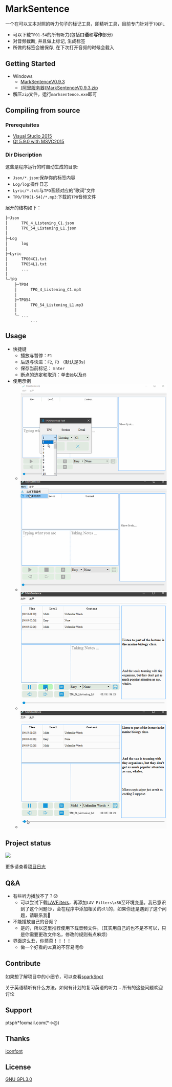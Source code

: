 # MarkSentence 
一个在可以文本对照的听力句子的标记工具，即精听工具，目前专门针对于`TOEFL`

- 可以下载`TPO1-54`的所有听力(包括**口语**和**写作**部分)
- 对音频截断, 并且做上标记, 生成标签
- 所做的标签会被保存, 在下次打开音频的时候会载入

## Getting Started 
- Windows
	- [MarkSentenceV0.9.3](https://github.com/Gltina/marksencent/releases/download/V0.9.3/marksentenceV0.9.3.zip)
	- [(阿里服务器)MarkSentenceV0.9.3.zip](http://39.97.115.128:8000/SHATOEFL/marksentenceV0.9.3.zip)
- 解压`zip`文件，运行`marksentence.exe`即可

## Compiling from source

### Prerequisites

- [Visual Studio 2015](ed2k://|file|en_visual_studio_professional_2015_x86_x64_dvd_6846629.iso|4070930432|A40FEC08A6758EEF5957D565EF27F2AD|/)
- [Qt 5.9.0 with MSVC2015](https://mirrors.tuna.tsinghua.edu.cn/qt/official_releases/qt/5.9/5.9.0/qt-opensource-windows-x86-5.9.0.exe)

###  Dir Discription  
这些是程序运行的时自动生成的目录:

- `Json/*.json`:保存你的标签内容
- `Log/log`:操作日志
- `Lyric/*.txt`:与`TPO`音频对应的"歌词"文件
- `TPO/TPO[1-54]/*.mp3`:下载的`TPO`音频文件

展开的结构如下：

```
├─Json
│      TPO_4_Listening_C1.json
│      TPO_54_Listening_L1.json
│
├─Log
│      log
│
├─Lyric
│      TPO04C1.txt
│      TPO54L1.txt
│      ...
│
└─TPO
    ├─TPO4
    │      TPO_4_Listening_C1.mp3
    │
    ├─TPO54
    │      TPO_54_Listening_L1.mp3
   	│
    └─ ...
		   ...
```

## Usage
- 快捷键
	- 播放与暂停：`F1`
	- 后退与快进：`F2`, `F3` （默认是3s）
	- 保存当前标记： `Enter`
	- 断点的选定和取消：单击`始`以及`终`
- 使用示例
	- ![在线下载](./samples/download.gif)
	- ![开始精听](./samples/listening.gif)
	- ![做标记](./samples/marking.gif)
	- ![点击标记返回](./samples/clickmark.gif)

## Project status
![](https://img.shields.io/appveyor/ci/gruntjs/grunt.svg)

更多请查看[项目日志](log/README.md) 

## Q&A
- 有些听力播放不了？:worried:
	- 可以尝试下载[LAVFilters](https://github.com/Nevcairiel/LAVFilters/releases/download/0.74.1/LAVFilters-0.74.1-Installer.exe)，再添加`LAV Filters\x86`至环境变量。我已意识到了这个问题:smirk:，会在程序中添加相关的`dll`的，如果你还是遇到了这个问题，请联系我:fries:
- 不能播放自己的音频？
	- 是的，所以这里推荐使用下载音频文件。（其实用自己的也不是不可以，只是你需要更改文件名，修改的规则有点麻烦）
- 界面这么丑，你蒸菜！！！！
	- 做一个好看的`UI`真的不容易呢:stuck_out_tongue:

## Contribute
如果想了解项目中的小细节，可以查看[sparkSpot](./log/sparkSpot.md)

关于英语精听有什么方法，如何有计划的复习英语的听力... 所有的这些问题欢迎讨论

## Support
ptsph\*foxmail.com(*->@) 

## Thanks 
[iconfont](https://www.iconfont.cn/home/index)

## License
[GNU GPL3.0](https://github.com/Gltina/MarkSencent/blob/master/LICENSE)